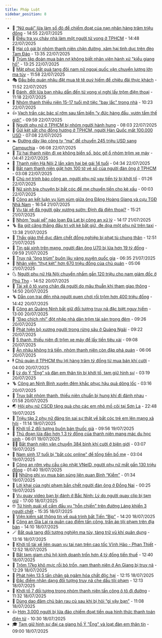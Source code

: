 ```yaml
---
title: Pháp Luật
sidebar_position: 8
---
```


<!-- dantri-phap-luat:START -->
- 🌊 [“Nữ quái” lừa làm sổ đỏ để chiếm đoạt của nạn nhân hàng trăm triệu đồng](https://dantri.com.vn/phap-luat/nu-quai-lua-lam-so-do-de-chiem-doat-cua-nan-nhan-hang-tram-trieu-dong-20250722214050911.htm) - 14:55 22/07/2025
- 🐲 [Điều tra vụ cháy nhà làm một người tử vong ở TPHCM](https://dantri.com.vn/phap-luat/dieu-tra-vu-chay-nha-lam-mot-nguoi-tu-vong-o-tphcm-20250722213137170.htm) - 14:48 22/07/2025
- 🌁 [Hai cô gái bị nhóm thanh niên chặn đường, xâm hại tình dục trên đèo Tam Đảo](https://dantri.com.vn/phap-luat/hai-co-gai-bi-nhom-thanh-nien-chan-duong-xam-hai-tinh-duc-tren-deo-tam-dao-20250722203128171.htm) - 13:35 22/07/2025
- 🎃 [Trùm tập đoàn mua bán nợ không biết nhân viên hành xử &quot;kiểu giang hồ&quot;](https://dantri.com.vn/phap-luat/trum-tap-doan-mua-ban-no-khong-biet-nhan-vien-hanh-xu-kieu-giang-ho-20250722200312131.htm) - 13:25 22/07/2025
- 🦅 [Mật phục bắt quả tang đôi nam nữ ngoại quốc vận chuyển lượng lớn ma túy](https://dantri.com.vn/phap-luat/mat-phuc-bat-qua-tang-doi-nam-nu-ngoai-quoc-van-chuyen-luong-lon-ma-tuy-20250722183427476.htm) - 11:58 22/07/2025
- 🎭 [Đầu bếp quán nhậu đặt mua tê tê quý hiếm để chiêu đãi thực khách](https://dantri.com.vn/phap-luat/dau-bep-quan-nhau-dat-mua-te-te-quy-hiem-de-chieu-dai-thuc-khach-20250722183532768.htm) - 11:52 22/07/2025
- 🤗 [Đánh, đốt lửa bạn nhậu dẫn đến tử vong vì nghi lấy trộm điện thoại](https://dantri.com.vn/phap-luat/danh-dot-lua-ban-nhau-dan-den-tu-vong-vi-nghi-lay-trom-dien-thoai-20250722171457766.htm) - 11:18 22/07/2025
- 🚀 [Nhóm thanh thiếu niên 15-17 tuổi mở tiệc &quot;bay lắc&quot; trong nhà](https://dantri.com.vn/phap-luat/nhom-thanh-thieu-nien-15-17-tuoi-mo-tiec-bay-lac-trong-nha-20250722163138889.htm) - 10:23 22/07/2025
- 👍 [Vạch trần các bác sĩ rởm sau tấm biển “y đức hàng đầu, vươn tầm thế giới”](https://dantri.com.vn/phap-luat/vach-tran-cac-bac-si-rom-sau-tam-bien-y-duc-hang-dau-vuon-tam-the-gioi-20250722163917252.htm) - 09:59 22/07/2025
- 🧐 [Người phụ nữ ở TPHCM bị nhóm người hành hung](https://dantri.com.vn/phap-luat/nguoi-phu-nu-o-tphcm-bi-nhom-nguoi-hanh-hung-20250722144528689.htm) - 08:03 22/07/2025
- 🫶 [Gửi két sắt cho đồng hương ở TPHCM, người Hàn Quốc mất 100.000 USD](https://dantri.com.vn/phap-luat/gui-ket-sat-cho-dong-huong-o-tphcm-nguoi-han-quoc-mat-100000-usd-20250722124004136.htm) - 07:08 22/07/2025
- 🏊 [Đường dây lập công ty “ma” để chuyển 245 triệu USD sang Campuchia](https://dantri.com.vn/phap-luat/duong-day-lap-cong-ty-ma-de-chuyen-245-trieu-usd-sang-campuchia-20250722113428908.htm) - 06:08 22/07/2025
- 🌋 [Từ hai thanh niên đi xe không biển số, bóc gỡ ổ nhóm trộm xe máy](https://dantri.com.vn/phap-luat/tu-hai-thanh-nien-di-xe-khong-bien-so-boc-go-o-nhom-trom-xe-may-20250722084802917.htm) - 04:41 22/07/2025
- 👹 [Thanh niên Hà Nội 2 lần xâm hại bé gái 14 tuổi](https://dantri.com.vn/phap-luat/thanh-nien-ha-noi-2-lan-xam-hai-be-gai-14-tuoi-20250722112001278.htm) - 04:34 22/07/2025
- 🫣 [Bắt nam thanh niên giật hơn 100 tờ vé số của người đàn ông ở TPHCM](https://dantri.com.vn/phap-luat/bat-nam-thanh-nien-giat-hon-100-to-ve-so-cua-nguoi-dan-ong-o-tphcm-20250722094554383.htm) - 03:08 22/07/2025
- 🎃 [Chủ nợ trình báo công an, người phụ nữ vay tiền tỷ bị khởi tố](https://dantri.com.vn/phap-luat/chu-no-trinh-bao-cong-an-nguoi-phu-nu-vay-tien-ty-bi-khoi-to-20250722071540696.htm) - 01:26 22/07/2025
- 🌝 [Nữ sinh bịa chuyện bị bắt cóc để mẹ chuyển tiền cho kẻ xấu](https://dantri.com.vn/phap-luat/nu-sinh-bia-chuyen-bi-bat-coc-de-me-chuyen-tien-cho-ke-xau-20250721235909315.htm) - 00:03 22/07/2025
- 🚀 [Công an kết luận vụ lùm xùm giữa ông Đặng Hoàng Giang và cựu TGĐ Nhã Nam](https://dantri.com.vn/phap-luat/cong-an-ket-luan-vu-lum-xum-giua-ong-dang-hoang-giang-va-cuu-tgd-nha-nam-20250721234232236.htm) - 16:54 21/07/2025
- 🥷 [Vụ tài xế đá người gãy xương sườn: Định đá điện thoại?](https://dantri.com.vn/phap-luat/vu-tai-xe-da-nguoi-gay-xuong-suon-dinh-da-dien-thoai-20250721212747499.htm) - 15:21 21/07/2025
- 👺 [Nhóm “quái xế” náo loạn Đà Lạt bị công an xử lý](https://dantri.com.vn/phap-luat/nhom-quai-xe-nao-loan-da-lat-bi-cong-an-xu-ly-20250721204724631.htm) - 14:17 21/07/2025
- 🪜 [Ba giờ căng thẳng đấu trí với kẻ bắt giữ, đe dọa một phụ nữ trên taxi](https://dantri.com.vn/phap-luat/ba-gio-cang-thang-dau-tri-voi-ke-bat-giu-de-doa-mot-phu-nu-tren-taxi-20250721201531274.htm) - 13:38 21/07/2025
- 🦄 [Thầy giáo thể dục đâm chết đồng nghiệp bị phạt tù chung thân](https://dantri.com.vn/phap-luat/thay-giao-the-duc-dam-chet-dong-nghiep-bi-phat-tu-chung-than-20250721185321477.htm) - 12:51 21/07/2025
- 🦍 [Tin gái xinh trên mạng, người đàn ông U70 bị lừa hơn 19 tỷ đồng](https://dantri.com.vn/phap-luat/tin-gai-xinh-tren-mang-nguoi-dan-ong-u70-bi-lua-hon-19-ty-dong-20250721165017692.htm) - 09:59 21/07/2025
- 🌁 [Truy nã “ông trùm” buôn lậu vàng xuyên quốc gia](https://dantri.com.vn/phap-luat/truy-na-ong-trum-buon-lau-vang-xuyen-quoc-gia-20250720103242075.htm) - 06:35 21/07/2025
- 💯 [Nhân viên “thụt két” hơn 670 triệu đồng của chủ quán](https://dantri.com.vn/phap-luat/nhan-vien-thut-ket-hon-670-trieu-dong-cua-chu-quan-20250721095600902.htm) - 05:06 21/07/2025
- 🌜 [Người phụ nữ Hà Nội chuyển nhầm gần 120 triệu cho nam giám đốc ở Phú Thọ](https://dantri.com.vn/phap-luat/nguoi-phu-nu-ha-noi-chuyen-nham-gan-120-trieu-cho-nam-giam-doc-o-phu-tho-20250720214757977.htm) - 14:52 20/07/2025
- 👹 [Tài xế ô tô vung chân đá người do mâu thuẫn khi tham giao thông](https://dantri.com.vn/phap-luat/tai-xe-o-to-vung-chan-da-nguoi-do-mau-thuan-khi-tham-giao-thong-20250720212139709.htm) - 14:50 20/07/2025
- 🪜 [Dẫn con trai đến nhà người quen chơi rồi trộm hơn 400 triệu đồng](https://dantri.com.vn/phap-luat/dan-con-trai-den-nha-nguoi-quen-choi-roi-trom-hon-400-trieu-dong-20250720190837755.htm) - 14:42 20/07/2025
- 🦩 [Công an Quảng Ninh bắt giữ đối tượng truy nã đặc biệt nguy hiểm](https://dantri.com.vn/phap-luat/cong-an-quang-ninh-bat-giu-doi-tuong-truy-na-dac-biet-nguy-hiem-20250720195513369.htm) - 13:00 20/07/2025
- 💂 [“Đạo chích nhí” đột nhập nhà dân trộm tài sản trong đêm](https://dantri.com.vn/phap-luat/dao-chich-nhi-dot-nhap-nha-dan-trom-tai-san-trong-dem-20250720160816088.htm) - 09:26 20/07/2025
- 💃 [Phát hiện bộ xương người trong rừng sâu ở Quảng Ngãi](https://dantri.com.vn/phap-luat/phat-hien-bo-xuong-nguoi-trong-rung-sau-o-quang-ngai-20250720152325758.htm) - 09:22 20/07/2025
- 🧐 [5 thanh, thiếu niên đi trộm xe máy để lấy tiền tiêu xài](https://dantri.com.vn/phap-luat/5-thanh-thieu-nien-di-trom-xe-may-de-lay-tien-tieu-xai-20250720153912676.htm) - 09:08 20/07/2025
- 🤗 [Ăn nhậu không trả tiền, nhóm thanh niên còn đập phá quán](https://dantri.com.vn/phap-luat/an-nhau-khong-tra-tien-nhom-thanh-nien-con-dap-pha-quan-20250720121732553.htm) - 06:06 20/07/2025
- 🕴 [Chủ quán ở TPHCM thu lợi hàng trăm tỷ đồng từ mua bán khí cười](https://dantri.com.vn/phap-luat/chu-quan-o-tphcm-thu-loi-hang-tram-ty-dong-tu-mua-ban-khi-cuoi-20250720103821983.htm) - 04:00 20/07/2025
- 🐎 [Lý do Ý “Ẻng” và đàn em thân tín bị khởi tố, tạm giữ hình sự](https://dantri.com.vn/phap-luat/ly-do-y-eng-va-dan-em-than-tin-bi-khoi-to-tam-giu-hinh-su-20250720095121872.htm) - 03:19 20/07/2025
- 🪜 [Công an Ninh Bình xuyên đêm khắc phục hậu quả dông lốc](https://dantri.com.vn/phap-luat/cong-an-ninh-binh-xuyen-dem-khac-phuc-hau-qua-dong-loc-20250720095359119.htm) - 03:16 20/07/2025
- 🤭 [Truy bắt nhóm thanh, thiếu niên chuẩn bị hung khí đi đánh nhau](https://dantri.com.vn/phap-luat/truy-bat-nhom-thanh-thieu-nien-chuan-bi-hung-khi-di-danh-nhau-20250720083720745.htm) - 01:58 20/07/2025
- 🌏 [Hội phụ nữ CSCĐ tặng quà cho các em nhỏ mồ côi tại Sơn La](https://dantri.com.vn/phap-luat/hoi-phu-nu-cscd-tang-qua-cho-cac-em-nho-mo-coi-tai-son-la-20250720051238089.htm) - 22:48 19/07/2025
- 🎃 [Triệu tập 2 phụ nữ đăng tin sai sự thật về bắt cóc trẻ em lên mạng xã hội](https://dantri.com.vn/phap-luat/trieu-tap-2-phu-nu-dang-tin-sai-su-that-ve-bat-coc-tre-em-len-mang-xa-hoi-20250719175808847.htm) - 11:14 19/07/2025
- 🗽 [Khởi tố 2 đối tượng buôn bán thuốc giả](https://dantri.com.vn/phap-luat/khoi-to-2-doi-tuong-buon-ban-thuoc-gia-20250719163043197.htm) - 09:56 19/07/2025
- 🌁 [Thủ đoạn lừa đảo hơn 1,3 tỷ đồng của thanh niên mang mác du học sinh](https://dantri.com.vn/phap-luat/thu-doan-lua-dao-hon-13-ty-dong-cua-thanh-nien-mang-mac-du-hoc-sinh-20250719102615096.htm) - 06:01 19/07/2025
- 🧑‍💻 [Bắt thanh niên vận chuyển 384 bình khí cười ở biên giới](https://dantri.com.vn/phap-luat/bat-thanh-nien-van-chuyen-384-binh-khi-cuoi-o-bien-gioi-20250719095633269.htm) - 03:07 19/07/2025
- 🌮 [Nam sinh 17 tuổi bị &quot;bắt cóc online&quot; để tống tiền bố mẹ](https://dantri.com.vn/phap-luat/nam-sinh-17-tuoi-bi-bat-coc-online-de-tong-tien-bo-me-20250719094258134.htm) - 03:04 19/07/2025
- 🤗 [Công an rởm yêu cầu cập nhật VNeID, người phụ nữ mất gần 130 triệu đồng](https://dantri.com.vn/phap-luat/cong-an-rom-yeu-cau-cap-nhat-vneid-nguoi-phu-nu-mat-gan-130-trieu-dong-20250718223608817.htm) - 01:40 19/07/2025
- 👨‍🏫 [Những phi vụ mua bán súng liên quan Bình “Kiểm”](https://dantri.com.vn/phap-luat/nhung-phi-vu-mua-ban-sung-lien-quan-binh-kiem-20250719072103611.htm) - 01:34 19/07/2025
- 🎉 [Lời khai của nghi phạm bắn chết người đàn ông ở Đồng Nai](https://dantri.com.vn/phap-luat/loi-khai-cua-nghi-pham-ban-chet-nguoi-dan-ong-o-dong-nai-20250717203612666.htm) - 00:25 19/07/2025
- 🤗 [Vụ quay video bạn bị đánh ở Bắc Ninh: Lý do người quay clip bị tạm giữ](https://dantri.com.vn/phap-luat/vu-quay-video-ban-bi-danh-o-bac-ninh-ly-do-nguoi-quay-clip-bi-tam-giu-20250718223213999.htm) - 17:00 18/07/2025
- 🤓 [Tử hình quái xế cầm đầu vụ &quot;hỗn chiến&quot; trên đường Láng khiến 3 người chết](https://dantri.com.vn/phap-luat/tu-hinh-quai-xe-cam-dau-vu-hon-chien-tren-duong-lang-khien-3-nguoi-chet-20250718222942428.htm) - 15:35 18/07/2025
- 👹 [Viện kiểm sát thông tin về quá trình bắt Tiến “Bịp”](https://dantri.com.vn/phap-luat/vien-kiem-sat-thong-tin-ve-qua-trinh-bat-tien-bip-20250718211332422.htm) - 14:20 18/07/2025
- 🐘 [Công an Gia Lai ra quân cao điểm tấn công, trấn áp tội phạm trên địa bàn](https://dantri.com.vn/phap-luat/cong-an-gia-lai-ra-quan-cao-diem-tan-cong-tran-ap-toi-pham-tren-dia-ban-20250718202222929.htm) - 14:10 18/07/2025
- 🪄 [Bắt quả tang đối tượng nghiện ma túy, tàng trữ vũ khí quân dụng](https://dantri.com.vn/phap-luat/bat-qua-tang-doi-tuong-nghien-ma-tuy-tang-tru-vu-khi-quan-dung-20250718195613797.htm) - 13:16 18/07/2025
- 💄 [Khởi tố tài xế liên quan vụ tai nạn trên cao tốc Vĩnh Hảo - Phan Thiết](https://dantri.com.vn/phap-luat/khoi-to-tai-xe-lien-quan-vu-tai-nan-tren-cao-toc-vinh-hao-phan-thiet-20250718194128175.htm) - 12:52 18/07/2025
- 🐎 [Bắt tạm giam chủ hộ kinh doanh trốn hơn 4 tỷ đồng tiền thuế](https://dantri.com.vn/phap-luat/bat-tam-giam-chu-ho-kinh-doanh-tron-hon-4-ty-dong-tien-thue-20250718193432791.htm) - 12:40 18/07/2025
- 💯 [Trộm 17kg khô mực rồi bỏ trốn, nam thanh niên ở An Giang bị truy nã](https://dantri.com.vn/phap-luat/trom-17kg-kho-muc-roi-bo-tron-nam-thanh-nien-o-an-giang-bi-truy-na-20250718191830868.htm) - 12:29 18/07/2025
- 💯 [Phát hiện 13,5 tấn chân gà ngâm hóa chất độc hại](https://dantri.com.vn/phap-luat/phat-hien-135-tan-chan-ga-ngam-hoa-chat-doc-hai-20250718184737386.htm) - 12:15 18/07/2025
- 🌈 [Đặc điểm nhận dạng đối tượng truy nã che dấu tội phạm](https://dantri.com.vn/phap-luat/dac-diem-nhan-dang-doi-tuong-truy-na-che-dau-toi-pham-20250718183701476.htm) - 12:13 18/07/2025
- 🧠 [Khởi tố 7 đối tượng trong nhóm thanh niên tấn công ô tô đi đường](https://dantri.com.vn/phap-luat/khoi-to-7-doi-tuong-trong-nhom-thanh-nien-tan-cong-o-to-di-duong-20250718182552492.htm) - 11:32 18/07/2025
- 🌈 [Dùng dao đâm chủ bán rau củ sau khi bị hỏi “gì vậy bạn”](https://dantri.com.vn/phap-luat/dung-dao-dam-chu-ban-rau-cu-sau-khi-bi-hoi-gi-vay-ban-20250718175158131.htm) - 11:08 18/07/2025
- 👍 [Hơn 3.000 người bị lừa đảo chiếm đoạt tiền qua hình thức thanh toán điện tử](https://dantri.com.vn/phap-luat/hon-3000-nguoi-bi-lua-dao-chiem-doat-tien-qua-hinh-thuc-thanh-toan-dien-tu-20250718171330502.htm) - 10:30 18/07/2025
- 🎓 [Tạm giữ hình sự đại ca giang hồ Ý &quot;Ẻng&quot; và loạt đàn em thân tín](https://dantri.com.vn/phap-luat/tam-giu-hinh-su-dai-ca-giang-ho-y-eng-va-loat-dan-em-than-tin-20250718154641041.htm) - 09:00 18/07/2025<!-- dantri-phap-luat:END -->
